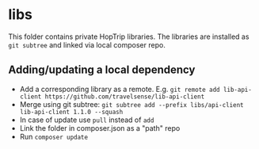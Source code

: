 # libs
This folder contains private HopTrip libraries. The libraries are
installed as `git subtree` and linked via local composer repo.

## Adding/updating a local dependency
* Add a corresponding library as a remote. E.g. `git remote add lib-api-client https://github.com/travelsense/lib-api-client`
* Merge using git subtree: `git subtree add --prefix libs/api-client lib-api-client 1.1.0 --squash`
* In case of update use `pull` instead of `add`
* Link the folder in composer.json as a "path" repo
* Run `composer update`
